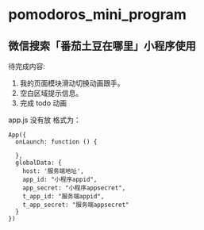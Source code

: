 # pomodoros_mini_program
## 微信搜索「番茄土豆在哪里」小程序使用
待完成内容:
1. 我的页面模块滑动切换动画跟手。
2. 空白区域提示信息。
3. 完成 todo 动画



app.js 没有放
格式为：
```
App({
  onLaunch: function () {
    
  },
  globalData: {
    host: '服务端地址',  
    app_id: "小程序appid",
    app_secret: "小程序appsecret",
    t_app_id: "服务端appid",
    t_app_secret: "服务端appsecret"
  }
})
```

